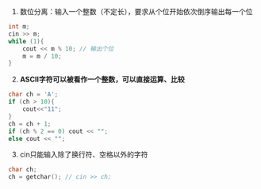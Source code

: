 1. 数位分离：输入一个整数（不定长），要求从个位开始依次倒序输出每一个位

```C++
int m;
cin >> m;
while (1){
    cout << m % 10; // 输出个位
    m = m / 10;
}
```



2. **ASCII字符可以被看作一个整数，可以直接运算、比较**

```C++
char ch = 'A';
if (ch > 10){
    cout<<"11";
}
ch = ch + 1;
if (ch % 2 == 0) cout << "";
else cout << "";
```



3. cin只能输入除了换行符、空格以外的字符

```C++
char ch;
ch = getchar(); // cin >> ch;
```

